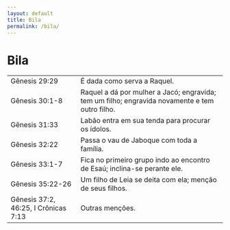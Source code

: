 ```yaml
---
layout: default
title: Bila
permalink: /bila/
---
```


# Bila

|   |     |
|:---|:---|
| Gênesis 29:29 | É dada como serva a Raquel. |
| Gênesis 30:1-8 | Raquel a dá por mulher a Jacó; engravida; tem um filho; engravida novamente e tem outro filho. |
| Gênesis 31:33 | Labão entra em sua tenda para procurar os ídolos. |
| Gênesis 32:22 | Passa o vau de Jaboque com toda a família. |
| Gênesis 33:1-7  | Fica no primeiro grupo indo ao encontro de Esaú; inclina-se perante ele. |
| Gênesis 35:22-26 | Um filho de Leia se deita com ela; menção de seus filhos. |
| Gênesis 37:2, 46:25, I Crônicas 7:13 | Outras menções. |
